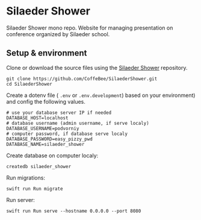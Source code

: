 # Silaeder Shower
Silaeder Shower mono repo. Website for managing presentation on conference organized by Silaeder school.
## Setup & environment

Clone or download the source files using the [Silaeder Shower](https://github.com/CoffeBee/SilaederShower/) repository. 

```shell
git clone https://github.com/CoffeBee/SilaederShower.git
cd SilaederShower
```

Create a dotenv file ( `.env` or `.env.development`) based on your environment) and config the following values.

```shell
# use your database server IP if needed
DATABASE_HOST=localhost
# database username (admin username, if serve localy)
DATABASE_USERNAME=podvorniy
# computer password, if database serve localy
DATABASE_PASSWORD=easy_pizzy_pwd
DATABASE_NAME=silaeder_shower
```

Create database on computer localy:
```shell
createdb silaeder_shower
```

Run migrations:
```shell
swift run Run migrate
```

Run server:
```shell
swift run Run serve --hostname 0.0.0.0 --port 8080
```
